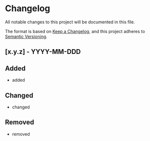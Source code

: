 # Changelog

<!-- spell-checker: ignore markdownlint -->
<!-- markdownlint-disable MD024 -->

All notable changes to this project will be documented in this file.

The format is based on [Keep a Changelog](https://keepachangelog.com/en/1.0.0/),
and this project adheres to [Semantic Versioning](https://semver.org/spec/v2.0.0.html).

## [x.y.z] - YYYY-MM-DDD

## Added

- added

## Changed

- changed

## Removed

- removed

<!-- TODO: fix links
[0.0.1]: https://github.com/f5devcentral/adaptiveapps/releases/tag/v0.0.1
-->
